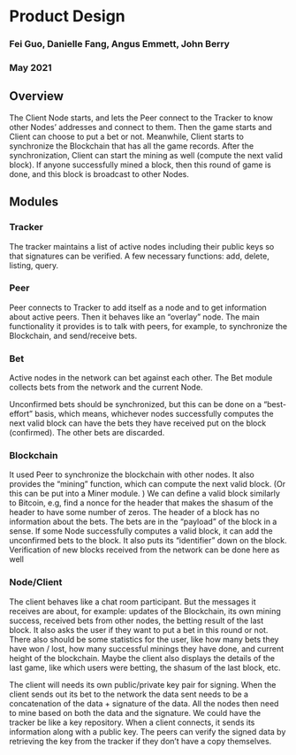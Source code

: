 # Product Design
### Fei Guo, Danielle Fang, Angus Emmett, John Berry 
### May 2021



## Overview

The Client Node starts, and lets the Peer connect to the Tracker to know other Nodes’ addresses and connect to them. Then the game starts and Client can choose to put a bet or not. Meanwhile, Client starts to synchronize the Blockchain that has all the game records. After the synchronization, Client can start the mining as well (compute the next valid block). If anyone successfully mined a block, then this round of game is done, and this block is broadcast to other Nodes.



## Modules

### Tracker

The tracker maintains a list of active nodes including their public keys so that signatures can be verified. A few necessary functions: add, delete, listing, query.

### Peer
Peer connects to Tracker to add itself as a node and to get information about active peers. 
Then it behaves like an “overlay” node. The main functionality it provides is to talk with peers, for example, to synchronize the Blockchain, and send/receive bets.

### Bet

Active nodes in the network can bet against each other. The Bet module collects bets from the network and the current Node.  

Unconfirmed bets should be synchronized, but this can be done on a “best-effort” basis, which means, whichever nodes successfully computes the next valid block can have the bets they have received put on the block (confirmed). The other bets are discarded.

### Blockchain
It used Peer to synchronize the blockchain with other nodes. 
It also provides the “mining” function, which can compute the next valid block. (Or this can be put into a Miner module. )
We can define a valid block similarly to Bitcoin, e.g, find a nonce for the header that makes the shasum of the header to have some number of zeros. The header of a block has no information about the bets. The bets are in the “payload” of the block in a sense.
If some Node successfully computes a valid block, it can add the unconfirmed bets to the block. It also puts its “identifier” down on the block.
Verification of new blocks received from the network can be done here as well


### Node/Client

The client behaves like a chat room participant. But the messages it receives are about, for example: updates of the Blockchain, its own mining success, received bets from other nodes, the betting result of the last block. It also asks the user if they want to put a bet in this round or not. There also should be some statistics for the user, like how many bets they have won / lost, how many successful minings they have done, and current height of the blockchain. Maybe the client also displays the details of the last game, like which users were betting, the shasum of the last block, etc.

The client will needs its own public/private key pair for signing. When the client sends out its bet to the network the data sent needs to be a concatenation of the data + signature of the data. All the nodes then need to mine based on both the data and the signature. We could have the tracker be like a key repository. When a client connects, it sends its information along with a public key. The peers can verify the signed data by retrieving the key from the tracker if they don’t have a copy themselves.



